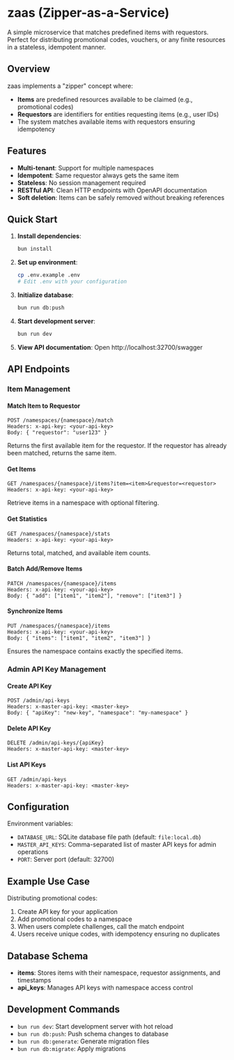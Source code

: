 # zaas (Zipper-as-a-Service)

A simple microservice that matches predefined items with requestors. Perfect for distributing promotional codes, vouchers, or any finite resources in a stateless, idempotent manner.

## Overview

zaas implements a "zipper" concept where:

- **Items** are predefined resources available to be claimed (e.g., promotional codes)
- **Requestors** are identifiers for entities requesting items (e.g., user IDs)
- The system matches available items with requestors ensuring idempotency

## Features

- **Multi-tenant**: Support for multiple namespaces
- **Idempotent**: Same requestor always gets the same item
- **Stateless**: No session management required
- **RESTful API**: Clean HTTP endpoints with OpenAPI documentation
- **Soft deletion**: Items can be safely removed without breaking references

## Quick Start

1. **Install dependencies**:

   ```bash
   bun install
   ```

2. **Set up environment**:

   ```bash
   cp .env.example .env
   # Edit .env with your configuration
   ```

3. **Initialize database**:

   ```bash
   bun run db:push
   ```

4. **Start development server**:

   ```bash
   bun run dev
   ```

5. **View API documentation**:
   Open http://localhost:32700/swagger

## API Endpoints

### Item Management

#### Match Item to Requestor

```
POST /namespaces/{namespace}/match
Headers: x-api-key: <your-api-key>
Body: { "requestor": "user123" }
```

Returns the first available item for the requestor. If the requestor has already been matched, returns the same item.

#### Get Items

```
GET /namespaces/{namespace}/items?item=<item>&requestor=<requestor>
Headers: x-api-key: <your-api-key>
```

Retrieve items in a namespace with optional filtering.

#### Get Statistics

```
GET /namespaces/{namespace}/stats
Headers: x-api-key: <your-api-key>
```

Returns total, matched, and available item counts.

#### Batch Add/Remove Items

```
PATCH /namespaces/{namespace}/items
Headers: x-api-key: <your-api-key>
Body: { "add": ["item1", "item2"], "remove": ["item3"] }
```

#### Synchronize Items

```
PUT /namespaces/{namespace}/items
Headers: x-api-key: <your-api-key>
Body: { "items": ["item1", "item2", "item3"] }
```

Ensures the namespace contains exactly the specified items.

### Admin API Key Management

#### Create API Key

```
POST /admin/api-keys
Headers: x-master-api-key: <master-key>
Body: { "apiKey": "new-key", "namespace": "my-namespace" }
```

#### Delete API Key

```
DELETE /admin/api-keys/{apiKey}
Headers: x-master-api-key: <master-key>
```

#### List API Keys

```
GET /admin/api-keys
Headers: x-master-api-key: <master-key>
```

## Configuration

Environment variables:

- `DATABASE_URL`: SQLite database file path (default: `file:local.db`)
- `MASTER_API_KEYS`: Comma-separated list of master API keys for admin operations
- `PORT`: Server port (default: 32700)

## Example Use Case

Distributing promotional codes:

1. Create API key for your application
2. Add promotional codes to a namespace
3. When users complete challenges, call the match endpoint
4. Users receive unique codes, with idempotency ensuring no duplicates

## Database Schema

- **items**: Stores items with their namespace, requestor assignments, and timestamps
- **api_keys**: Manages API keys with namespace access control

## Development Commands

- `bun run dev`: Start development server with hot reload
- `bun run db:push`: Push schema changes to database
- `bun run db:generate`: Generate migration files
- `bun run db:migrate`: Apply migrations
